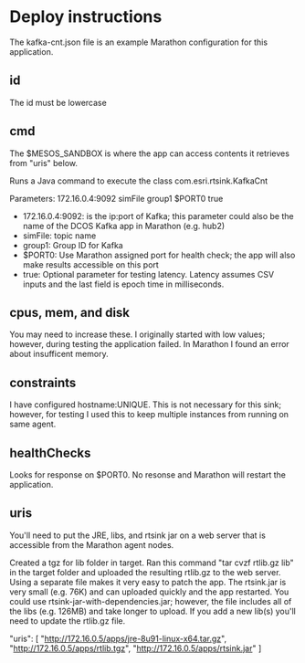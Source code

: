 # Deploy instructions

The kafka-cnt.json file is an example Marathon configuration for this application.

## id
The id must be lowercase

## cmd
The $MESOS_SANDBOX is where the app can access contents it retrieves from "uris" below.

Runs a Java command to execute the class com.esri.rtsink.KafkaCnt

Parameters: 172.16.0.4:9092 simFile group1 $PORT0 true
- 172.16.0.4:9092: is the ip:port of Kafka; this parameter could also be the name of the DCOS Kafka app in Marathon (e.g. hub2)
- simFile: topic name
- group1: Group ID for Kafka
- $PORT0: Use Marathon assigned port for health check; the app will also make results accessible on this port
- true: Optional parameter for testing latency.  Latency assumes CSV inputs and the last field is epoch time in milliseconds.


## cpus, mem, and disk
You may need to increase these. I originally started with low values; however, during testing the application failed. In Marathon I found an error about insufficent memory. 

## constraints
I have configured hostname:UNIQUE. This is not necessary for this sink; however, for testing I used this to keep multiple instances from running on same agent.

## healthChecks
Looks for response on $PORT0. No resonse and Marathon will restart the application.

## uris
You'll need to put the JRE, libs, and rtsink jar on a web server that is accessible from the Marathon agent nodes.

Created a tgz for lib folder in target. Ran this command "tar cvzf rtlib.gz lib" in the target folder and uploaded the resulting rtlib.gz to the web server. Using a separate file makes it very easy to patch the app. The rtsink.jar is very small (e.g. 76K) and can uploaded quickly and the app restarted.  You could use rtsink-jar-with-dependencies.jar; however, the file includes all of the libs (e.g. 126MB) and take longer to upload. If you add a new lib(s) you'll need to update the rtlib.gz file.

"uris": [
    "http://172.16.0.5/apps/jre-8u91-linux-x64.tar.gz",
    "http://172.16.0.5/apps/rtlib.tgz",
    "http://172.16.0.5/apps/rtsink.jar"
  ]
